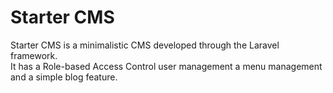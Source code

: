 # Starter CMS
Starter CMS is a minimalistic CMS developed through the Laravel framework.   
It has a Role-based Access Control  user management a menu management and a simple blog feature.
